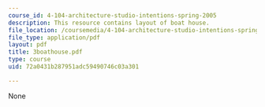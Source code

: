 ```yaml
---
course_id: 4-104-architecture-studio-intentions-spring-2005
description: This resource contains layout of boat house.
file_location: /coursemedia/4-104-architecture-studio-intentions-spring-2005/72a0431b287951adc59490746c03a301_3boathouse.pdf
file_type: application/pdf
layout: pdf
title: 3boathouse.pdf
type: course
uid: 72a0431b287951adc59490746c03a301

---
```

None